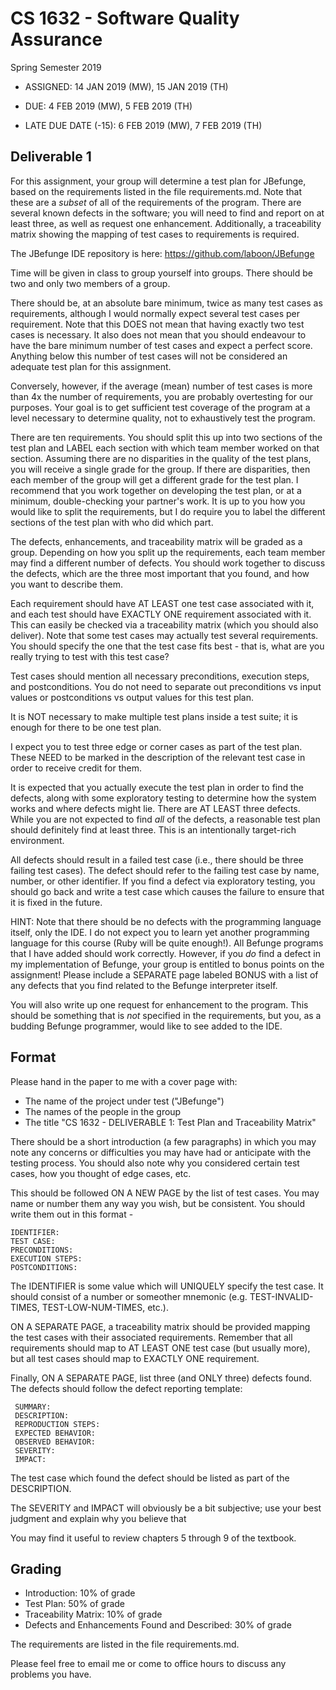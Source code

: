 # CS 1632 - Software Quality Assurance
Spring Semester 2019

* ASSIGNED: 14 JAN 2019 (MW), 15 JAN 2019 (TH)

* DUE: 4 FEB 2019 (MW), 5 FEB 2019 (TH)

* LATE DUE DATE (-15): 6 FEB 2019 (MW), 7 FEB 2019 (TH)

## Deliverable 1

For this assignment, your group will determine a test plan for JBefunge, based on the requirements listed in the file requirements.md.  Note that these are a _subset_ of all of the requirements of the program.  There are several known defects in the software; you will need to find and report on at least three, as well as request one enhancement.  Additionally, a traceability matrix showing the mapping of test cases to requirements is required.

The JBefunge IDE repository is here: https://github.com/laboon/JBefunge

Time will be given in class to group yourself into groups.  There should be two and only two members of a group.

There should be, at an absolute bare minimum, twice as many test cases as requirements, although I would normally expect several test cases per requirement.   Note that this DOES not mean that having exactly two test cases is necessary.  It also does not mean that you should endeavour to have the bare minimum number of test cases and expect a perfect score.  Anything below this number of test cases will not be considered an adequate test plan for this assignment.

Conversely, however, if the average (mean) number of test cases is more than 4x the number of requirements, you are probably overtesting for our purposes.  Your goal is to get sufficient test coverage of the program at a level necessary to determine quality, not to exhaustively test the program.

There are ten requirements.  You should split this up into two sections of the test plan and LABEL each section with which team member worked on that section.  Assuming there are no disparities in the quality of the test plans, you will receive a single grade for the group.  If there are disparities, then each member of the group will get a different grade for the test plan.  I recommend that you work together on developing the test plan, or at a minimum, double-checking your partner's work.  It is up to you how you would like to split the requirements, but I do require you to label the different sections of the test plan with who did which part.

The defects, enhancements, and traceability matrix will be graded as a group.  Depending on how you split up the requirements, each team member may find a different number of defects.  You should work together to discuss the defects, which are the three most important that you found, and how you want to describe them.

Each requirement should have AT LEAST one test case associated with it, and each test should have EXACTLY ONE requirement associated with it.  This can easily be checked via a traceability matrix (which you should also deliver).  Note that some test cases may actually test several requirements.  You should specify the one that the test case fits best - that is, what are you really trying to test with this test case?

Test cases should mention all necessary preconditions, execution steps, and postconditions.  You do not need to separate out preconditions vs input values or postconditions vs output values for this test plan.

It is NOT necessary to make multiple test plans inside a test suite; it is enough for there to be one test plan.

I expect you to test three edge or corner cases as part of the test plan.  These NEED to be marked in the description of the relevant test case in order to receive credit for them.

It is expected that you actually execute the test plan in order to find the defects, along with some exploratory testing to determine how the system works and where defects might lie.  There are AT LEAST three defects.  While you are not expected to find *all* of the defects, a reasonable test plan should definitely find at least three.  This is an intentionally target-rich environment.

All defects should result in a failed test case (i.e., there should be three failing test cases).  The defect should refer to the failing test case by name, number, or other identifier.  If you find a defect via exploratory testing, you should go back and write a test case which causes the failure to ensure that it is fixed in the future.

HINT: Note that there should be no defects with the programming language itself, only the IDE.  I do not expect you to learn yet another programming language for this course (Ruby will be quite enough!).  All Befunge programs that I have added should work correctly.  However, if you *do* find a defect in my implementation of Befunge, your group is entitled to bonus points on the assignment!  Please include a SEPARATE page labeled BONUS with a list of any defects that you find related to the Befunge interpreter itself.

You will also write up one request for enhancement to the program.  This should be something that is _not_ specified in the requirements, but you, as a budding Befunge programmer, would like to see added to the IDE.

## Format
Please hand in the paper to me with a cover page with:
* The name of the project under test ("JBefunge")
* The names of the people in the group
* The title "CS 1632 - DELIVERABLE 1: Test Plan and Traceability Matrix"

There should be a short introduction (a few paragraphs) in which you may note any concerns or difficulties you may have had or anticipate with the testing process.  You should also note why you considered certain test cases, how you thought of edge cases, etc.

This should be followed ON A NEW PAGE by the list of test cases.  You may name or number them any way you wish, but be consistent.  You should write them out in this format -

	IDENTIFIER:
	TEST CASE: 
	PRECONDITIONS:
	EXECUTION STEPS:
	POSTCONDITIONS:

The IDENTIFIER is some value which will UNIQUELY specify the test case.  It should consist of a number or someother mnemonic (e.g. TEST-INVALID-TIMES, TEST-LOW-NUM-TIMES, etc.).  

ON A SEPARATE PAGE, a traceability matrix should be provided mapping the test cases with their associated requirements.  Remember that all requirements should map to AT LEAST ONE test case (but usually more), but all test cases should map to EXACTLY ONE requirement.  

Finally, ON A SEPARATE PAGE, list three (and ONLY three) defects found.  The defects should follow the defect reporting template:

	 SUMMARY:
	 DESCRIPTION:
	 REPRODUCTION STEPS:
	 EXPECTED BEHAVIOR:
	 OBSERVED BEHAVIOR:
	 SEVERITY:
	 IMPACT:

The test case which found the defect should be listed as part of the DESCRIPTION.

The SEVERITY and IMPACT will obviously be a bit subjective; use your best judgment and explain why you believe that 

You may find it useful to review chapters 5 through 9 of the textbook.

## Grading
* Introduction: 10% of grade
* Test Plan: 50% of grade
* Traceability Matrix: 10% of grade
* Defects and Enhancements Found and Described: 30% of grade

The requirements are listed in the file requirements.md.

Please feel free to email me or come to office hours to discuss any problems you have. 
 
